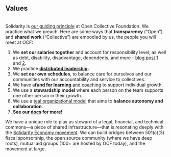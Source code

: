 ## V﻿alues

\
Solidarity is [our guiding principle](https://docs.opencollective.foundation/about/solidarity-our-guiding-principle) at Open Collective Foundation. We practice what we preach. Here are some ways that **transparency** (“Open”) and **shared work** (“Collective”) are embodied by us, the people you will meet at OCF:

1. We **set our salaries together** and account for responsibility level, as well as debt, disability, disadvantage, dependents, and more - [blog post 1](https://blog.opencollective.com/team-set-salaries-ocf/) and [2](https://blog.opencollective.com/ocfs-journey-to-a-new-compensation-model).
2. We practice **[distributed leadership](https://medium.com/enspiral-tales/how-to-grow-distributed-leadership-7f6b25f0361c).**
3. We **set our own schedules**, to balance care for ourselves and our communities with our accountability and service to collectives.
4. We have a[**fund for learning** and coaching](https://opencollective.com/foundation/projects) to support individual growth.
5. We use a **stewardship model** where each person on the team supports one other person in their growth.
6. We use a [teal organizational model](https://reinventingorganizationswiki.com/en/) that aims to **balance autonomy and collaboration**.
7. **See our [docs](https://docs.opencollective.foundation/about/mission-and-values) for more!**

We have a unique role to play as steward of a legal, financial, and technical commons—a piece of shared infrastructure—that is resonating deeply with the [Solidarity Economy movement](https://neweconomy.net/solidarity-economy/). We can build bridges between 501(c)(3) fiscal sponsorship, the open source community (where we have deep roots), mutual aid groups (100+ are hosted by OCF today), and the movement at large.